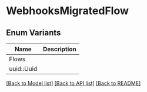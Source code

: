 # WebhooksMigratedFlow

## Enum Variants

| Name | Description |
|---- | -----|
| Flows |  |
| uuid::Uuid |  |

[[Back to Model list]](../README.md#documentation-for-models) [[Back to API list]](../README.md#documentation-for-api-endpoints) [[Back to README]](../README.md)



